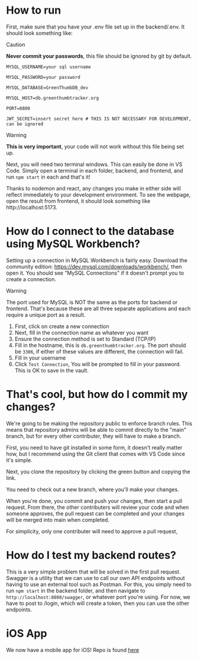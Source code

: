 # How to run

First, make sure that you have your .env file set up in the backend/.env. It should look something like:

> [!CAUTION]
> **Never commit your passwords**, this file should be ignored by git by default.

```
MYSQL_USERNAME=your sql username

MYSQL_PASSWORD=your password

MYSQL_DATABASE=GreenThumbDB_dev

MYSQL_HOST=db.greenthumbtracker.org

PORT=8800

JWT_SECRET=insert secret here # THIS IS NOT NECESSARY FOR DEVELOPMENT, can be ignored
```
> [!WARNING]
> **This is very important**, your code will not work without this file being set up.


Next, you will need two terminal windows. This can easily be done in VS Code. Simply open a terminal in each folder, backend, and frontend, and run `npm start` in each and that's it!

Thanks to nodemon and react, any changes you make in either side will reflect immediately to your development environment. To see the webpage, open the result from frontend, it should look something like http://localhost:5173.

# How do I connect to the database using MySQL Workbench?

Setting up a connection in MySQL Workbench is fairly easy. Download the community edition: https://dev.mysql.com/downloads/workbench/, then open it. You should see "MySQL Connections" if it doesn't prompt you to create a connection.

> [!WARNING]
> The port used for MySQL is NOT the same as the ports for backend or frontend. That's because these are all three separate applications and each require a unique port as a result.

1. First, click on create a new connection
2. Next, fill in the connection name as whatever you want
3. Ensure the connection method is set to Standard (TCP/IP)
4. Fill in the hostname, this is `db.greenthumbtracker.org`. The port should be `3306`, if either of these values are different, the connection will fail.
5. Fill in your username
6. Click `Test Connection`, You will be prompted to fill in your password. This is OK to save in the vault.

# That's cool, but how do I commit my changes?

We're going to be making the repository public to enforce branch rules. This means that repository admins will be able to commit directly to the "main" branch, but for every other contributer, they will have to make a branch.

First, you need to have git installed in some form, it doesn't really matter how, but I recommend using the Git client that comes with VS Code since it's simple.

Next, you clone the repository by clicking the green button and copying the link.

You need to check out a new branch, where you'll make your changes.

When you're done, you commit and push your changes, then start a pull request. From there, the other contributers will review your code and when someone approves, the pull request can be completed and your changes will be merged into main when completed.

For simplicity, only one contributer will need to approve a pull request, 

# How do I test my backend routes?

This is a very simple problem that will be solved in the first pull request. Swagger is a utility that we can use to call our own API endpoints without having to use an external tool such as Postman. For this, you simply need to run `npm start` in the backend folder, and then navigate to `http://localhost:8800/swagger`, or whatever port you're using. For now, we have to post to /login, which will create a token, then you can use the other endpoints. 

# iOS App 
We now have a mobile app for iOS! Repo is found [here](https://github.com/tobyish111/GreenThumbTracker.git)
